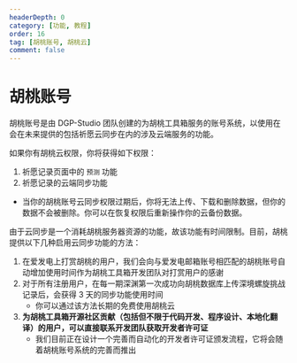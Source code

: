 ```yaml
---
headerDepth: 0
category: [功能, 教程]
order: 16
tag: [胡桃账号, 胡桃云]
comment: false
---
```


# 胡桃账号

胡桃账号是由 DGP-Studio 团队创建的为胡桃工具箱服务的账号系统，以使用在会在未来提供的包括祈愿云同步在内的涉及云端服务的功能。

如果你有胡桃云权限，你将获得如下权限：

1. 祈愿记录页面中的 `预测` 功能
2. 祈愿记录的云端同步功能

- 当你的胡桃账号云同步权限过期后，你将无法上传、下载和删除数据，但你的数据不会被删除。你可以在恢复权限后重新操作你的云备份数据。

由于云同步是一个消耗胡桃服务器资源的功能，故该功能有时间限制。目前，胡桃提供以下几种启用云同步功能的方法：

1. 在爱发电上打赏胡桃的用户，我们会向与爱发电邮箱账号相匹配的胡桃账号自动增加使用时间作为胡桃工具箱开发团队对打赏用户的感谢
2. 对于所有注册用户，在每一期深渊第一次成功向胡桃数据库上传深境螺旋挑战记录后，会获得 3 天的同步功能使用时间
   - 你可以通过该方法长期的免费使用胡桃云
3. **为胡桃工具箱开源社区贡献（包括但不限于代码开发、程序设计、本地化翻译）的用户，可以直接联系开发团队获取开发者许可证**
   - 我们目前正在设计一个完善而自动化的开发者许可证颁发流程，它将会随着胡桃账号系统的完善而推出

